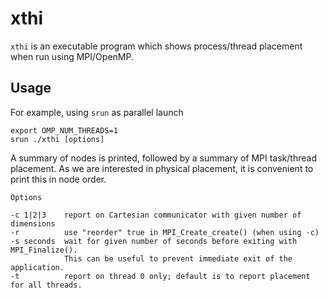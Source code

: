 # xthi
`xthi` is an executable program which shows process/thread placement when run using MPI/OpenMP.

## Usage

For example, using `srun` as parallel launch
```
export OMP_NUM_THREADS=1
srun ./xthi [options]
```

A summary  of nodes is printed, followed by a summary of MPI  task/thread placement. As we are interested in physical placement, it is convenient to print this in node order.


```
Options

-c 1|2|3    report on Cartesian communicator with given number of dimensions
-r          use "reorder" true in MPI_Create_create() (when using -c)
-s seconds  wait for given number of seconds before exiting with MPI_Finalize().
            This can be useful to prevent immediate exit of the application.
-t          report on thread 0 only; default is to report placement for all threads.
```
